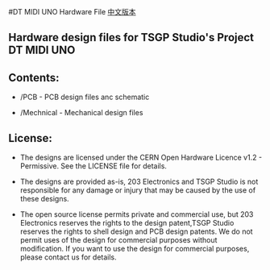 #DT MIDI UNO Hardware File
[中文版本](readme_cn.md)

## Hardware design files for TSGP Studio's Project DT MIDI UNO

## Contents:
* /PCB - PCB design files anc schematic

* /Mechnical - Mechanical design files



## License:

* The designs are licensed under the CERN Open Hardware Licence v1.2 - Permissive. See the LICENSE file for details.

* The designs are provided as-is, 203 Electronics and TSGP Studio is not responsible for any damage or injury that may be caused by the use of these designs.

* The open source license permits private and commercial use, but 203 Electronics reserves the rights to the design patent,TSGP Studio reserves the rights to shell design and PCB design patents. We do not permit uses of the design for commercial purposes without modification. If you want to use the design for commercial purposes, please contact us for details.
